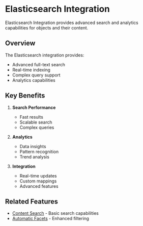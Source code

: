# Elasticsearch Integration

Elasticsearch Integration provides advanced search and analytics capabilities for objects and their content.

## Overview

The Elasticsearch integration provides:
- Advanced full-text search
- Real-time indexing
- Complex query support
- Analytics capabilities

## Key Benefits

1. **Search Performance**
   - Fast results
   - Scalable search
   - Complex queries

2. **Analytics**
   - Data insights
   - Pattern recognition
   - Trend analysis

3. **Integration**
   - Real-time updates
   - Custom mappings
   - Advanced features

## Related Features

- [Content Search](content-search.md) - Basic search capabilities
- [Automatic Facets](automatic-facets.md) - Enhanced filtering 